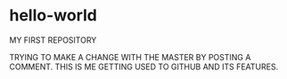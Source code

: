 # hello-world
MY FIRST REPOSITORY 

TRYING TO MAKE A CHANGE WITH THE MASTER BY POSTING A COMMENT.
THIS IS ME GETTING USED TO GITHUB AND ITS FEATURES.

